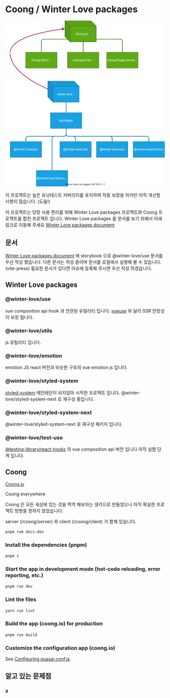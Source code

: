 # Coong / Winter Love packages

![project](media/packages.svg)

이 프로젝트는 높은 유닛테스트 커버리지를 유지하여 작동 보장을 하지만 아직 개선할 사항이 많습니다. (도움!)

이 프로젝트는 당장 사용 편리를 위해 Winter Love packages 프로젝트와 Coong 프로젝트를 합친 프로젝트 입니다. Winter Love packages 를 문서를 보기 위해서 아래 링크로 이동해 주세요
[Winter Love packages document](https://winter-love.github.io/web/)

## 문서
[Winter Love packages document](https://winter-love.github.io/web/) 에 storybook 으로 @winter-love/use 문서를 우선 작성 했습니다.
다른 문서는 작성 중이며 문서를 로컬에서 실행해 볼 수 있습니다. (vite-press) 필요한 문서가 있다면 이슈에 등록해 주시면 우선 작성 하겠습니다.

## Winter Love packages

### @winter-love/use
vue composition api hook 과 연관된 유틸리티 입니다.
[vueuse](https://vueuse.org/) 와 달리 SSR 안정성이 보장 됩니다. 

### @winter-love/utils
js 유틸리티 입니다.

### @winter-love/emotion
emotion JS react 버전과 비슷한 구조의 vue emotion js 입니다.

### @winter-love/styled-system
[styled-system](https://styled-system.com/) 메인테인이 되지않아 시작한 프로젝트 입니다.
@winter-love/styled-system-next 로 재구성 중입니다.

### @winter-love/styled-system-next
@winter-love/styled-system-next 로 재구성 패키지 입니다.

### @winter-love/test-use 
[@testing-library/react-hooks](https://www.npmjs.com/package/@testing-library/react-hooks) 의 vue composition api 버전 입니다
아직 실험 단계 입니다.

## Coong

[Coong.io](https://coong.io)

Coong everywhere

Coong 은 모든 세상에 있는 것을 찍먹 해보자는 생각으로 만들었으나 아직 확실한 프로젝트 방향을 정하지 않았습니다.

server (/coong/server) 와 client (/coong/client) 가 함께 있습니다.

```bash
pnpm rum docs:dev
```


### Install the dependencies (pnpm)
```bash
pnpm i
```

### Start the app in development mode (hot-code reloading, error reporting, etc.)
```bash
pnpm run dev
```

### Lint the files
```bash
yarn run lint
```

### Build the app (coong.io) for production
```bash
pnpm run build
```

### Customize the configuration app (coong.io)
See [Configuring quasar.conf.js](https://v2.quasar.dev/quasar-cli/quasar-conf-js).

## 알고 있는 문제점

### x

